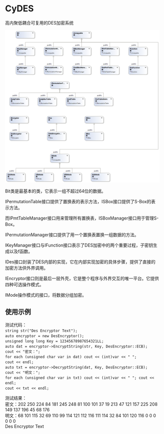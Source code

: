 CyDES
=====

高内聚低耦合可复用的DES加密系统  
  
  
![类视图](ClassDiagram.png)  
  
Bit类是最基本的类，它表示一组不超过64位的数据。  

IPermutationTable接口提供了置换表的表示方法，ISBox接口提供了S-Box的表示方法。  

而IPmtTableManager接口用来管理所有置换表，ISBoxManager接口用于管理S-Box。  

IPermutationManager接口提供了用一个置换表置换一组数据的方法。  

IKeyManager接口与IFunction接口表示了DES加密中的两个重要过程，子密钥生成以及f函数。  

IDes接口封装了DES内部的实现，它在内部实现加密的具体步骤，提供了直接的加密方法供外界调用。  

IEncryptor接口则是最后一层外壳，它是整个程序与外界交互的唯一平台。它提供四种可选操作模式。   
   
IMode操作模式的接口，将数据分组加密。  
  
   
使用示例  
----  
测试代码：  
		`string str("Des Encryptor Text");`  
		`auto encryptor = new DesEncryptor();`  
		`unsigned long long Key = 12345678987654321LL;`  
		`auto dat = encryptor->EncryptString(str, Key, DesEncryptor::ECB);`  
		`cout << "密文：";`  
		`for each (unsigned char var in dat) cout << (int)var << " ";`  
		`cout << endl;`  
		`auto txt = encryptor->DecryptString(dat, Key, DesEncryptor::ECB);`  
		`cout << "明文：";`  
		`for each (unsigned char var in txt) cout << (int)var << " "; cout << endl;`  
		`cout << txt << endl;`  

测试结果：  
密文：202 250 224 84 181 245 248 81 100 101 37 19 213 47 121 157 225 208 149 137 196 45 68 176  
明文：68 101 115 32 69 110 99 114 121 112 116 111 114 32 84 101 120 116 0 0 0 0 0 0  
Des Encryptor Text    

